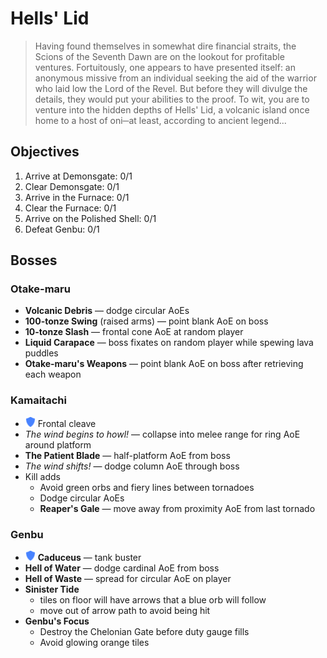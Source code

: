 # Hells' Lid

> Having found themselves in somewhat dire financial straits, the Scions of the Seventh Dawn are on the lookout for profitable ventures. Fortuitously, one appears to have presented itself: an anonymous missive from an individual seeking the aid of the warrior who laid low the Lord of the Revel. But before they will divulge the details, they would put your abilities to the proof. To wit, you are to venture into the hidden depths of Hells' Lid, a volcanic island once home to a host of oni─at least, according to ancient legend...

## Objectives

1. Arrive at Demonsgate: 0/1
2. Clear Demonsgate: 0/1
3. Arrive in the Furnace: 0/1
4. Clear the Furnace: 0/1
5. Arrive on the Polished Shell: 0/1
6. Defeat Genbu: 0/1

## Bosses

### Otake-maru

- **Volcanic Debris** — dodge circular AoEs
- **100-tonze Swing** (raised arms) — point blank AoE on boss
- **10-tonze Slash** — frontal cone AoE at random player
- **Liquid Carapace** — boss fixates on random player while spewing lava puddles
- **Otake-maru's Weapons** — point blank AoE on boss after retrieving each weapon

### Kamaitachi

- ![](/assets/icons/role-tank.png) Frontal cleave
- *The wind begins to howl!* — collapse into melee range for ring AoE around platform
- **The Patient Blade** — half-platform AoE from boss
- *The wind shifts!* — dodge column AoE through boss
- Kill adds
  - Avoid green orbs and fiery lines between tornadoes
  - Dodge circular AoEs
  - **Reaper's Gale** —  move away from proximity AoE from last tornado

### Genbu

- ![](/assets/icons/role-tank.png) **Caduceus** — tank buster
- **Hell of Water** — dodge cardinal AoE from boss
- **Hell of Waste** — spread for circular AoE on player
- **Sinister Tide**
  - tiles on floor will have arrows that a blue orb will follow
  - move out of arrow path to avoid being hit
- **Genbu's Focus**
  - Destroy the Chelonian Gate before duty gauge fills
  - Avoid glowing orange tiles
